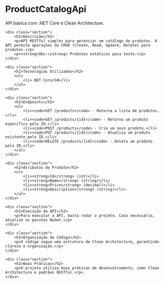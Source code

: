 <h1>ProductCatalogApi</h1>
    <p>API básica com .NET Core e Clean Architecture.</p>

    <div class="section">
        <h2>Descrição</h2>
        <p>API RESTful simples para gerenciar um catálogo de produtos. A API permite operações de CRUD (Create, Read, Update, Delete) para produtos.</p>
        <p><strong>Obs:</strong> Produtos estáticos para teste.</p>
    </div>

    <div class="section">
        <h2>Tecnologias Utilizadas</h2>
        <ul>
            <li>.NET Core/C#</li>
        </ul>
    </div>

    <div class="section">
        <h2>Endpoints</h2>
        <ul>
            <li><code>GET /products</code> - Retorna a lista de produtos.</li>
            <li><code>GET /products/{id}</code> - Retorna um produto específico pelo ID.</li>
            <li><code>POST /products</code> - Cria um novo produto.</li>
            <li><code>PUT /products/{id}</code> - Atualiza um produto existente pelo ID.</li>
            <li><code>DELETE /products/{id}</code> - Deleta um produto pelo ID.</li>
        </ul>
    </div>

    <div class="section">
        <h2>Atributos do Produto</h2>
        <ul>
            <li><strong>Id</strong> (int)</li>
            <li><strong>Name</strong> (string)</li>
            <li><strong>Price</strong> (decimal)</li>
            <li><strong>Description</strong> (string)</li>
        </ul>
    </div>

    <div class="section">
        <h2>Execução da API</h2>
        <p>Para executar a API, basta rodar o projeto. Caso necessário, atualize os pacotes NuGet.</p>
    </div>

    <div class="section">
        <h2>Organização do Código</h2>
        <p>O código segue uma estrutura de Clean Architecture, garantindo clareza e organização.</p>
    </div>

    <div class="section">
        <h2>Boas Práticas</h2>
        <p>O projeto utiliza boas práticas de desenvolvimento, como Clean Architecture e padrões RESTful.</p>
    </div>
